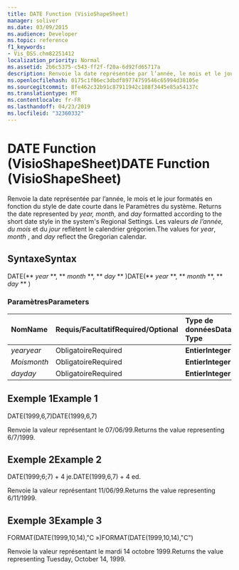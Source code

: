 ```yaml
---
title: DATE Function (VisioShapeSheet)
manager: soliver
ms.date: 03/09/2015
ms.audience: Developer
ms.topic: reference
f1_keywords:
- Vis_DSS.chm82251412
localization_priority: Normal
ms.assetid: 2b6c5375-c543-ff2f-f20a-6d92fd65717a
description: Renvoie la date représentée par l’année, le mois et le jour formatés en fonction du style de date courte dans les Paramètres du système. Les valeurs de l’année, du mois et du jour reflètent le calendrier grégorien.
ms.openlocfilehash: 0175c1f06ec3dbdf89774759546c65994d38105e
ms.sourcegitcommit: 8fe462c32b91c87911942c188f3445e85a54137c
ms.translationtype: MT
ms.contentlocale: fr-FR
ms.lasthandoff: 04/23/2019
ms.locfileid: "32360332"
---
```

# <a name="date-function-visioshapesheet"></a><span data-ttu-id="25a09-104">DATE Function (VisioShapeSheet)</span><span class="sxs-lookup"><span data-stu-id="25a09-104">DATE Function (VisioShapeSheet)</span></span>

<span data-ttu-id="25a09-105">Renvoie la date représentée par l’année, le mois et le jour formatés en fonction du style de date courte dans le Paramètres du système.  </span><span class="sxs-lookup"><span data-stu-id="25a09-105">Returns the date represented by  *year, month,*  and  *day*  formatted according to the short date style in the system's Regional Settings.</span></span> <span data-ttu-id="25a09-106">Les valeurs  *de l’année,* *du mois*  et du  *jour*  reflètent le calendrier grégorien.</span><span class="sxs-lookup"><span data-stu-id="25a09-106">The values for  *year*, *month*  , and  *day*  reflect the Gregorian calendar.</span></span> 
  
## <a name="syntax"></a><span data-ttu-id="25a09-107">Syntaxe</span><span class="sxs-lookup"><span data-stu-id="25a09-107">Syntax</span></span>

<span data-ttu-id="25a09-108">DATE(\*\* *year* \*\*, \*\* *month* \*\*, \*\* *day* \*\* )</span><span class="sxs-lookup"><span data-stu-id="25a09-108">DATE(\*\* *year* \*\*, \*\* *month* \*\*, \*\* *day* \*\* )</span></span> 
  
### <a name="parameters"></a><span data-ttu-id="25a09-109">Paramètres</span><span class="sxs-lookup"><span data-stu-id="25a09-109">Parameters</span></span>

|<span data-ttu-id="25a09-110">**Nom**</span><span class="sxs-lookup"><span data-stu-id="25a09-110">**Name**</span></span>|<span data-ttu-id="25a09-111">**Requis/Facultatif**</span><span class="sxs-lookup"><span data-stu-id="25a09-111">**Required/Optional**</span></span>|<span data-ttu-id="25a09-112">**Type de données**</span><span class="sxs-lookup"><span data-stu-id="25a09-112">**Data Type**</span></span>|<span data-ttu-id="25a09-113">**Description**</span><span class="sxs-lookup"><span data-stu-id="25a09-113">**Description**</span></span>|
|:-----|:-----|:-----|:-----|
| <span data-ttu-id="25a09-114">_year_</span><span class="sxs-lookup"><span data-stu-id="25a09-114">_year_</span></span> <br/> |<span data-ttu-id="25a09-115">Obligatoire</span><span class="sxs-lookup"><span data-stu-id="25a09-115">Required</span></span>  <br/> |<span data-ttu-id="25a09-116">**Entier**</span><span class="sxs-lookup"><span data-stu-id="25a09-116">**Integer**</span></span> <br/> |<span data-ttu-id="25a09-117">Année</span><span class="sxs-lookup"><span data-stu-id="25a09-117">The year.</span></span>  <br/> |
| <span data-ttu-id="25a09-118">_Mois_</span><span class="sxs-lookup"><span data-stu-id="25a09-118">_month_</span></span> <br/> |<span data-ttu-id="25a09-119">Obligatoire</span><span class="sxs-lookup"><span data-stu-id="25a09-119">Required</span></span>  <br/> |<span data-ttu-id="25a09-120">**Entier**</span><span class="sxs-lookup"><span data-stu-id="25a09-120">**Integer**</span></span> <br/> |<span data-ttu-id="25a09-121">Mois</span><span class="sxs-lookup"><span data-stu-id="25a09-121">The month.</span></span>  <br/> |
| <span data-ttu-id="25a09-122">_day_</span><span class="sxs-lookup"><span data-stu-id="25a09-122">_day_</span></span> <br/> |<span data-ttu-id="25a09-123">Obligatoire</span><span class="sxs-lookup"><span data-stu-id="25a09-123">Required</span></span>  <br/> |<span data-ttu-id="25a09-124">**Entier**</span><span class="sxs-lookup"><span data-stu-id="25a09-124">**Integer**</span></span> <br/> |<span data-ttu-id="25a09-125">Jour</span><span class="sxs-lookup"><span data-stu-id="25a09-125">The day.</span></span>  <br/> |
   
## <a name="example-1"></a><span data-ttu-id="25a09-126">Exemple 1</span><span class="sxs-lookup"><span data-stu-id="25a09-126">Example 1</span></span>

<span data-ttu-id="25a09-127">DATE(1999,6,7)</span><span class="sxs-lookup"><span data-stu-id="25a09-127">DATE(1999,6,7)</span></span>
  
<span data-ttu-id="25a09-128">Renvoie la valeur représentant le 07/06/99.</span><span class="sxs-lookup"><span data-stu-id="25a09-128">Returns the value representing 6/7/1999.</span></span>
  
## <a name="example-2"></a><span data-ttu-id="25a09-129">Exemple 2</span><span class="sxs-lookup"><span data-stu-id="25a09-129">Example 2</span></span>

<span data-ttu-id="25a09-130">DATE(1999;6;7) + 4 je.</span><span class="sxs-lookup"><span data-stu-id="25a09-130">DATE(1999,6,7) + 4 ed.</span></span>
  
<span data-ttu-id="25a09-131">Renvoie la valeur représentant 11/06/99.</span><span class="sxs-lookup"><span data-stu-id="25a09-131">Returns the value representing 6/11/1999.</span></span>
  
## <a name="example-3"></a><span data-ttu-id="25a09-132">Exemple 3</span><span class="sxs-lookup"><span data-stu-id="25a09-132">Example 3</span></span>

<span data-ttu-id="25a09-133">FORMAT(DATE(1999,10,14),"C »)</span><span class="sxs-lookup"><span data-stu-id="25a09-133">FORMAT(DATE(1999,10,14),"C")</span></span>
  
<span data-ttu-id="25a09-134">Renvoie la valeur représentant le mardi 14 octobre 1999.</span><span class="sxs-lookup"><span data-stu-id="25a09-134">Returns the value representing Tuesday, October 14, 1999.</span></span>
  

